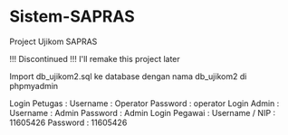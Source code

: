 # Sistem-SAPRAS
Project Ujikom SAPRAS


!!! Discontinued !!!
I'll remake this project later

Import db_ujikom2.sql ke database dengan nama db_ujikom2 di phpmyadmin 

Login Petugas : 
  Username : Operator
  Password : operator
 Login Admin  : 
  Username : Admin
  Password : Admin
 Login Pegawai :
  Username / NIP : 11605426
  Password : 11605426
